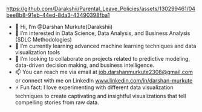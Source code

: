 
https://github.com/Darakshii/Parental_Leave_Policies/assets/130299461/04bee8b8-91eb-44ed-8da3-43490398fba1



- 👋 Hi, I’m @Darshan Murkute(Darakshii)
- 👀 I’m interested in Data Science, Data Analysis, and Business Analysis (SDLC Methodologies)
- 🌱 I’m currently learning advanced machine learning techniques and data visualization tools
- 💼 I’m looking to collaborate on projects related to predictive modeling, data-driven decision making, and business intelligence.
- 📫 You can reach me via email at job.darshanmurkute2308@gmail.com or connect with me on LinkedIn www.linkedin.com/in/darshan-murkute
- ⚡ Fun fact: I love experimenting with different data visualization techniques to create captivating and insightful visualizations that tell compelling stories from raw data.

<!---
Darakshii/Darakshii is a ✨ special ✨ repository because its `README.md` (this file) appears on your GitHub profile.
You can click the Preview link to take a look at your changes.
--->
